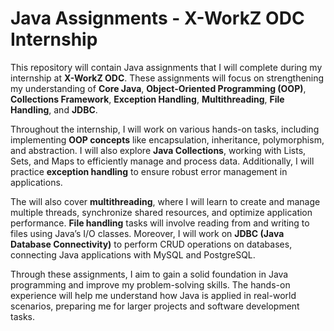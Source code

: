 # Java Assignments - X-WorkZ ODC Internship  

This repository will contain Java assignments that I will complete during my internship at **X-WorkZ ODC**. These assignments will focus on strengthening my understanding of **Core Java**, **Object-Oriented Programming (OOP)**, **Collections Framework**, **Exception Handling**, **Multithreading**, **File Handling**, and **JDBC**.  

Throughout the internship, I will work on various hands-on tasks, including implementing **OOP concepts** like encapsulation, inheritance, polymorphism, and abstraction. I will also explore **Java Collections**, working with Lists, Sets, and Maps to efficiently manage and process data. Additionally, I will practice **exception handling** to ensure robust error management in applications.  

The  will also cover **multithreading**, where I will learn to create and manage multiple threads, synchronize shared resources, and optimize application performance. **File handling** tasks will involve reading from and writing to files using Java’s I/O classes. Moreover, I will work on **JDBC (Java Database Connectivity)** to perform CRUD operations on databases, connecting Java applications with MySQL and PostgreSQL.  

Through these assignments, I aim to gain a solid foundation in Java programming and improve my problem-solving skills. The hands-on experience will help me understand how Java is applied in real-world scenarios, preparing me for larger projects and software development tasks.

